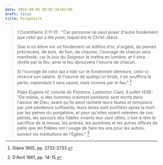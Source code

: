 ```yaml
---
date: 2024-09-06 20:02:56+02:00
draft: false
title: Purgatoire
---
```





> *1 Corinthiens 3:11-15* : "Car personne ne peut poser d'autre fondement que celui qui a été posé, lequel est le Christ Jésus. 

> Que si on élève sur ce fondement un édifice d'or, d'argent, de pierres précieuses, de bois, de foin, de chaume, l'ouvrage de chacun sera manifesté; car le jour du Seigneur le mettra en lumière, et il sera révélé par le feu; ainsi le feu éprouvera l'oeuvre de chacun. 

> Si l'ouvrage de celui qui a bâti sur le fondement demeure, celui-ci recevra son salaire. Si l'oeuvre de quelqu'un brûle, il en souffrira la perte; cependant il sera sauvé, mais comme par le feu." [^1]

[^1]: Glaire 1905, pp. 2732-2733.

> *Pape Eugène IV, concile de Florence, Laetentur Caeli, 6 juillet 1439* : "De même, si des hommes vraiment pénitents sont morts dans l'amour de Dieu, avant qu'ils aient racheté leurs fautes et omissions par une pénitence suffisante, leurs âmes sont purifiées après la mort par les peines du purgatoire, et pour qu'elles soient relevées de ces peines, les secours des fidèles vivants leur sont utiles, c'est-à-dire le sacrifice de la messe, les prières, les aumônes et les autres offices de piété que les fidèles ont l'usage de faire les uns pour les autres, suivant les institutions de l'Eglise." [^2]

[^2]: D'Avril 1861, pp. 14-15.
